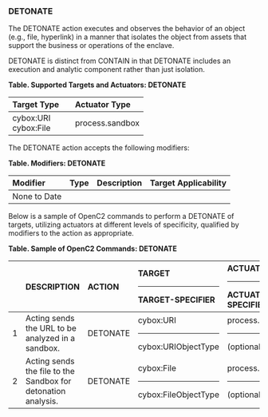 ### DETONATE
The DETONATE action executes and observes the behavior of an object (e.g., file, hyperlink) in a manner that isolates the object from assets that support the business or operations of the enclave.

DETONATE is distinct from CONTAIN in that DETONATE includes an execution and analytic component rather than just isolation.

**Table. Supported Targets and Actuators: DETONATE**

| Target Type |  | Actuator Type | 
| :--- | :--- | :--- | 
| cybox:URI<br>cybox:File |  | process.sandbox | 

The DETONATE action accepts the following modifiers:

**Table. Modifiers: DETONATE**

| Modifier | Type | Description | Target Applicability | 
| :--- | :--- | :--- | :--- | 
| None to Date |  |  |  | 

Below is a sample of OpenC2 commands to perform a DETONATE of targets, utilizing actuators at different levels of specificity, qualified by modifiers to the action as appropriate.

**Table. Sample of OpenC2 Commands: DETONATE**

|  | DESCRIPTION | ACTION | TARGET<hr>TARGET-SPECIFIER | ACTUATOR<hr>ACTUATOR-SPECIFIER | MODIFIER | 
| :--- | :--- | :--- | :--- | :--- | :--- | 
| 1 | Acting sends the URL to be analyzed in a sandbox. | DETONATE | cybox:URI<hr>cybox:URIObjectType | process.sandbox<hr>(optional) |  | 
| 2 | Acting sends the file to the Sandbox for detonation analysis. | DETONATE | cybox:File<hr>cybox:FileObjectType | process.sandbox<hr>(optional) |  | 

